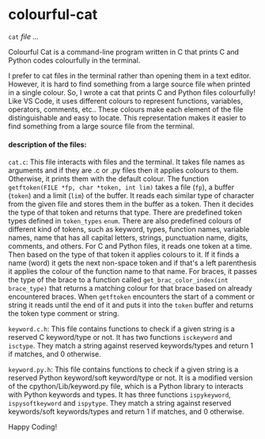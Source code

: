 # colourful-cat

`cat` _file ..._

Colourful Cat is a command-line program written in C that prints C and Python codes colourfully in the terminal.

I prefer to cat files in the terminal rather than opening them in a text editor. However, it is hard to find something from a large source file when printed in a single colour. So, I wrote a cat that prints C and Python files colourfully! Like VS Code, it uses different colours to represent functions, variables, operators, comments, etc.. These colours make each element of the file distinguishable and easy to locate. This representation makes it easier to find something from a large source file from the terminal.

#### description of the files:
`cat.c`: This file interacts with files and the terminal. It takes file names as arguments and if they are .c or .py files then it applies colours to them. Otherwise, it prints them with the default colour. The function `getftoken(FILE *fp, char *token, int lim)` takes a file (`fp`), a buffer (`token`) and a limit (`lim`) of the buffer. It reads each similar type of character from the given file and stores them in the buffer as a token. Then it decides the type of that token and returns that type. There are predefined token types defined in `token_types` `enum`. There are also predefined colours of different kind of tokens, such as keyword, types, function names, variable names, name that has all capital letters, strings, punctuation name, digits, comments, and others. For C and Python files, it reads one token at a time. Then based on the type of that token it applies colours to it. If it finds a name (word) it gets the next non-space token and if that's a left parenthesis it applies the colour of the function name to that name. For braces, it passes the type of the brace to a function called `get_brac_color_index(int brace_type)` that returns a matching colour for that brace based on already encountered braces. When `getftoken` encounters the start of a comment or string it reads until the end of it and puts it into the `token` buffer and returns the token type comment or string.

`keyword.c.h`: This file contains functions to check if a given string is a reserved C keyword/type or not. It has two functions `isckeyword` and `isctype`. They match a string against reserved keywords/types and return 1 if matches, and 0 otherwise.

`keyword.py.h`: This file contains functions to check if a given string is a reserved Python keyword/soft keyword/type or not. It is a modified version of the cpython/Lib/keyword.py file, which is a Python library to interacts with Python keywords and types.  It has three functions `ispykeyword`, `ispysoftkeyword` and `ispytype`. They match a string against reserved keywords/soft keywords/types and return 1 if matches, and 0 otherwise.

Happy Coding!